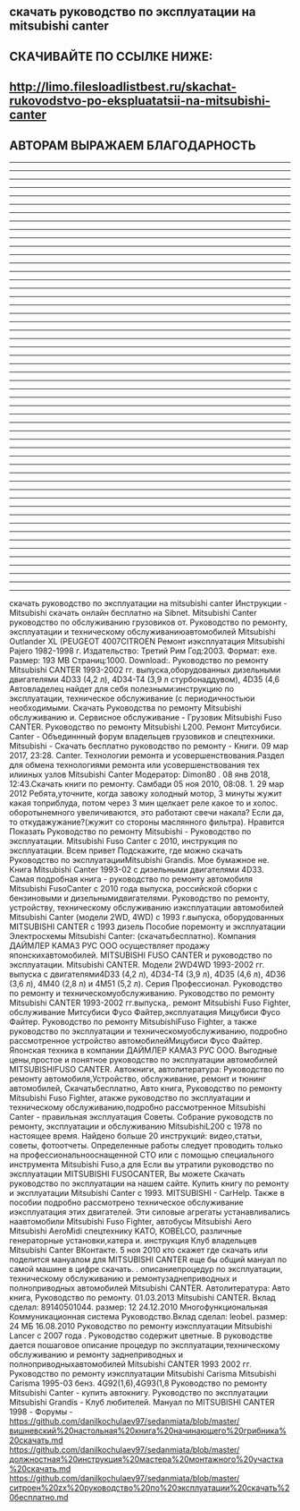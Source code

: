 скачать руководство по эксплуатации на mitsubishi canter
--------------------------------------------------
СКАЧИВАЙТЕ ПО ССЫЛКЕ НИЖЕ:
--------------------------------------------------
http://limo.filesloadlistbest.ru/skachat-rukovodstvo-po-ekspluatatsii-na-mitsubishi-canter
--------------------------------------------------
АВТОРАМ ВЫРАЖАЕМ БЛАГОДАРНОСТЬ
--------------------------------------------------
--------------------------------------------------
--------------------------------------------------
--------------------------------------------------
--------------------------------------------------
--------------------------------------------------
--------------------------------------------------
--------------------------------------------------
--------------------------------------------------
--------------------------------------------------
--------------------------------------------------
--------------------------------------------------
--------------------------------------------------
--------------------------------------------------
--------------------------------------------------
--------------------------------------------------
--------------------------------------------------
--------------------------------------------------
--------------------------------------------------
--------------------------------------------------
--------------------------------------------------
--------------------------------------------------
--------------------------------------------------
--------------------------------------------------
--------------------------------------------------
--------------------------------------------------
--------------------------------------------------
--------------------------------------------------
--------------------------------------------------
--------------------------------------------------
--------------------------------------------------
--------------------------------------------------
--------------------------------------------------
--------------------------------------------------
--------------------------------------------------
--------------------------------------------------
--------------------------------------------------
--------------------------------------------------
--------------------------------------------------
--------------------------------------------------
--------------------------------------------------
--------------------------------------------------
--------------------------------------------------
--------------------------------------------------
--------------------------------------------------
--------------------------------------------------
--------------------------------------------------
--------------------------------------------------
--------------------------------------------------
--------------------------------------------------
--------------------------------------------------
--------------------------------------------------
--------------------------------------------------
скачать руководство по эксплуатации на mitsubishi canter Инструкции - Mitsubishi скачать онлайн бесплатно на Sibnet. Mitsubishi Canter руководство по обслуживанию грузовиков от. Руководство по ремонту, эксплуатации и техническому обслуживаниюавтомобилей Mitsubishi Outlander XL (PEUGEOT 4007CITROEN  Ремонт иэксплуатация Mitsubishi Pajero 1982-1998 г. Издательство: Третий Pим Год:2003. Формат: exe. Размер: 193 МВ Страниц:1000. Download:. Руководство по ремонту Mitsubishi CANTER 1993-2002 гг. выпуска,оборудованных дизельными двигателями 4D33 (4,2 л), 4D34-T4 (3,9 л стурбонаддувом), 4D35 (4,6  Автовладелец найдет для себя полезными:инструкцию по эксплуатации, техническое обслуживание (с периодичностьюи необходимыми. Скачать Руководства по ремонту Mitsubishi обслуживанию и. Сервисное обслуживание - Грузовик Mitsubishi Fuso CANTER. Руководство по ремонту Mitsubishi L200. Ремонт Митсубиси. Canter - Объединнный форум владельцев грузовиков и спецтехники. Mitsubishi - Скачать бесплатно руководство по ремонту - Книги. 09 мар 2017, 23:28. Canter. Технологии ремонта и усовершенствования.Раздел для обмена технологиями ремонта или усовершенствования тех илииных узлов Mitsubishi Canter Модератор: Dimon80 . 08 янв 2018, 12:43.Скачать книги по ремонту. Самбади  05 ноя 2010, 08:08. 1. 29 мар 2012  Ребята,уточните, когда завожу холодный мотор, 3 минуты жужит какая топриблуда, потом через 3 мин щелкает реле какое то и холос. оборотынемного увеличиваются, это работают свечи накала? Если да, то откудажужание?(жужит со стороны маслянного фильтра). Нравится Показать
Руководство по ремонту Mitsubishi - Руководство по эксплуатации. Mitsubishi Fuso Canter c 2010, инструкция по эксплуатации. Всем привет Подскажите, где можно скачать Руководство по эксплуатацииMitsubishi Grandis. Мое бумажное не. Книга Mitsubishi Canter 1993-02 с дизельными двигателями 4D33. Самая подробная книга - руководство по ремонту автомобиля Mitsubishi FusoCanter c 2010 года выпуска, российской сборки с бензиновыми и дизельнымидвигателями. Руководство по ремонту, устройству, техническому обслуживанию иэксплуатации автомобилей Mitsubishi Canter (модели 2WD, 4WD) с 1993 г.выпуска, оборудованных  MITSUBISHI CANTER с 1993 дизель Пособие поремонту и эксплуатации  Электросхемы Mitsubishi Canter: (скачатьбесплатно). Компания ДАЙМЛЕР КАМАЗ РУС ООО осуществляет продажу японскихавтомобилей. MITSUBISHI FUSO CANTER и руководство по эксплуатации. Mitsubishi CANTER. Модели 2WD4WD 1993-2002 гг. выпуска с двигателями4D33 (4,2 л), 4D34-T4 (3,9 л), 4D35 (4,6 л), 4D36 (3,6 л), 4M40 (2,8 л) и 4M51 (5,2 л). Серия Профессионал. Руководство по ремонту и техническомуобслуживанию. Руководство по ремонту Mitsubishi CANTER 1993-2002 гг.выпуска,. ремонт Mitsubishi Fuso Fighter, обслуживание Митсубиси Фусо Файтер,эксплуатация Мицубиси Фусо Файтер. Руководство по ремонту MitsubishiFuso Fighter, а также руководство по эксплуатации и техническомуобслуживанию, подробно рассмотренное устройство автомобилейМицубиси Фусо Файтер. Японская техника в компании ДАЙМЛЕР КАМАЗ РУС ООО. Выгодные цены,простое и понятное руководство по эксплуатации автомобилей MITSUBISHIFUSO CANTER. Автокниги, автолитература: Руководство по ремонту автомобиля,Устройство, обслуживание, ремонт и тюнинг автомобилей, Скачатьбесплатно, Авто книга,  Руководство по ремонту Mitsubishi Fuso Fighter, атакже руководство по эксплуатации и техническому обслуживанию,подробно рассмотренное
Mitsubishi Canter - правильная эксплуатация  Советы. Собрание руководств по ремонту, эксплуатации и обслуживанию MitsubishiL200 с 1978 по настоящее время. Найдено больше 20 инструкций: видео,статьи, советы, фотоотчеты. Определенные работы следует проводить только на профессиональнооснащенной СТО или с помощью специального инструмента Mitsubishi Fuso,а для  Если вы утратили руководство по эксплуатации MITSUBISHI FUSOCANTER, Вы можете Скачать руководство по эксплуатации на нашем сайте. Купить книгу по ремонту и эксплуатации Mitsubishi Canter с 1993. MITSUBISHI - CarHelp. Также в пособии подробно рассмотрено техническое обслуживание иэксплуатация этих двигателей. Эти силовые агрегаты устанавливались наавтомобили Mitsubishi Fuso Fighter, автобусы Mitsubishi Aero  Mitsubishi AeroMidi спецтехнику KATO, KOBELCO, различные генераторные установки,катера и. инструкция  Клуб владельцев Mitsubishi Canter  ВКонтакте. 5 ноя 2010  кто скажет где скачать или поделится мануалом для MITSUBISHI CANTER еще бы общий мануал по самой машине в цифре скачать. . описаниепроцедур по эксплуатации, техническому обслуживанию и ремонтузаднеприводных и полноприводных автомобилей Mitsubishi CANTER. Автолитература: Авто книга, Руководство по ремонту. 01.03.2013 Mitsubishi CANTER. Вклад сделал: 89140501044. размер: 12 24.12.2010 Многофункциональная Коммуникационная система Руководство.Вклад сделал: leobel. размер: 24 МБ  16.08.2010 Руководство по ремонту иэксплуатации Mitsubishi Lancer с 2007 года . Руководство содержит цветные. В руководстве дается пошаговое описание процедур по эксплуатации,техническому обслуживанию и ремонту заднеприводных и полноприводныхавтомобилей Mitsubishi CANTER 1993 2002 гг. Руководство по ремонту иэксплуатации Mitsubishi Carisma Mitsubishi Carisma 1995-03 бенз. 4G92(1,6),4G93(1,8
Руководство по ремонту Mitsubishi Canter - купить автокнигу. Руководство по эксплуатации Mitsubishi Grandis - Клуб любителей. Мануал по MITSUBISHI CANTER 1998 - Форумы -
https://github.com/danilkochulaev97/sedanmiata/blob/master/вишневский%20настольная%20книга%20начинающего%20грибника%20скачать.md
https://github.com/danilkochulaev97/sedanmiata/blob/master/должностная%20инструкция%20мастера%20монтажного%20участка%20скачать.md
https://github.com/danilkochulaev97/sedanmiata/blob/master/ситроен%20zx%20руководство%20по%20эксплуатации%20скачать%20бесплатно.md